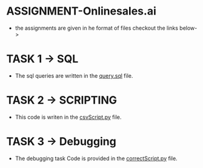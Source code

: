 # ASSIGNMENT-Onlinesales.ai 
 - the assignments are given in he format of files checkout the links below->

# TASK 1 -> SQL
  - The sql queries are written in the [query.sql](https://github.com/ritik1903/OpenSales.ai/blob/master/task-1/query.sql) file.

# TASK 2 -> SCRIPTING 
   - This code is writen in the [csvScript.py](https://github.com/ritik1903/OpenSales.ai/blob/master/task-2/csvScript.py) file.

# TASK 3 -> Debugging
   - The debugging task Code is provided in the [correctScript.py](https://github.com/ritik1903/OpenSales.ai/blob/master/task-3/correctScript.py) file.
